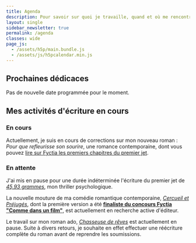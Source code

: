 ```yaml
---
title: Agenda
description: Pour savoir sur quoi je travaille, quand et où me rencontrer (événements, dédicaces...) Voici mon agenda !
layout: single
sidebar_newsletter: true
permalink: /agenda
classes: wide
page_js:
  - /assets/h5p/main.bundle.js
  - /assets/js/h5pcalendar.min.js
---
```


<div id="h5p-publications"></div>

## Prochaines dédicaces

Pas de nouvelle date programmée pour le moment.


## Mes activités d'écriture en cours

### En cours

Actuellement, je suis en cours de corrections sur mon nouveau roman&nbsp;: *Pour que refleurisse son sourire*, une romance contemporaine, dont vous pouvez <a href="https://www.fyctia.com/stories/et-que-refleurisse-son-sourire" target="_blank">lire sur Fyctia les premiers chapitres du premier jet</a>.


### En attente

J'ai mis en pause pour une durée indéterminée l'écriture du premier jet de [*45,93&nbsp;grammes*](/publications/projets-en-cours/#4593grammes), mon thriller psychologique.

La nouvelle mouture de ma comédie romantique contemporaine, [*Cercueil et Préjugés*](/publications/projets-en-cours/#cercueil-et-préjugés), dont la première version a été <a href="https://www.fyctia.com/blog/articles/833" target="_blank">**finaliste du concours Fyctia "Comme dans un film"**</a>, est actuellement en recherche active d'éditeur.

Le travail sur mon roman ado, [*Chasseuse de rêves*](/publications/projets-en-cours/#chasseuse-de-r%C3%AAves-titre-provisoire) est actuellement en pause. Suite à divers retours, je souhaite en effet effectuer une réécriture complète du roman avant de reprendre les soumissions.

